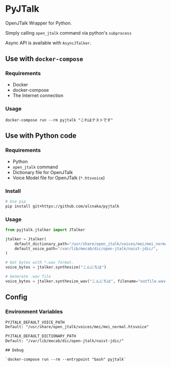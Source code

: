 # PyJTalk

OpenJTalk Wrapper for Python.

Simply calling `open_jtalk` command via python's `subprocess`

Async API is available with `AsyncJTalker`.

## Use with `docker-compose`

### Requirements

* Docker
* docker-compose
* The Internet connection

### Usage

`docker-compose run --rm pyjtalk "これはテストです"`

## Use with Python code

### Requirements

* Python
* `open_jtalk` command
* Dictionary file for OpenJTalk
* Voice Model file for OpenJTalk (`*.htsvoice`)

### Install

```sh
# Use pip
pip install git+https://github.com/alcnaka/pyjtalk
```

### Usage

```python
from pyjtalk.jtalker import JTalker

jtalker = Jtalker(
    default_dictionary_path="/usr/share/open_jtalk/voices/mei/mei_normal.htsvoice",
    default_voice_path="/var/lib/mecab/dic/open-jtalk/naist-jdic/",
)

# Get bytes with *.wav format.
voice_bytes = jtalker.synthesize("こんにちは")

# Generate .wav file
voice_bytes = jtalker.synthesize_wav("こんにちは", filename="outfile.wav")
```

## Config

### Environment Variables

```txt
PYJTALK_DEFAULT_VOICE_PATH
Default: "/usr/share/open_jtalk/voices/mei/mei_normal.htsvoice"

PYJTALK_DEFAULT_DICTIONARY_PATH
Default: "/var/lib/mecab/dic/open-jtalk/naist-jdic/"

## Debug

`docker-compose run --rm --entrypoint "bash" pyjtalk`
